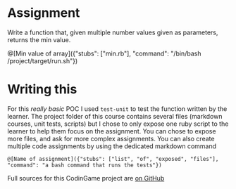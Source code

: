 # Assignment
Write a function that, given multiple number values given as parameters, returns the min value.

@[Min value of array]({"stubs": ["min.rb"], "command": "/bin/bash /project/target/run.sh"})

# Writing this

For this *really basic* POC I used `test-unit` to test the function written by the learner. The project folder of this course contains several files (markdown courses, unit tests, scripts) but I chose to only expose one ruby script to the learner to help them focus on the assignment.
You can chose to expose more files, and ask for more complex assignments. You can also create multiple code assignments by using the dedicated markdown command

```
@[Name of assignment]({"stubs": ["list", "of", "exposed", "files"], "command": "a bash command that runs the tests"})
```

Full sources for this CodinGame project are [on GitHub](https://github.com/LeonardA-L/ruby-codingame-course)